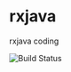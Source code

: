 # rxjava
rxjava coding

![Build Status](https://travis-ci.org/vsdev1/rxjava.svg?branch=master "Build Status")
